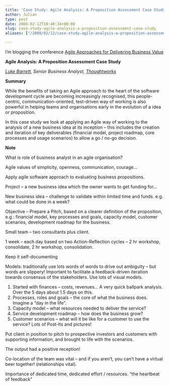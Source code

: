 ```yaml
---
title: 'Case Study: Agile Analysis: A Proposition Assessment Case Study'
author: Julian
type: post
date: 2008-02-12T10:40:34+00:00
slug: case-study-agile-analysis-a-proposition-assessment-case-study 
aliases: ["/2008/02/12/case-study-agile-analysis-a-proposition-assessment-case-study"]

---
```

I’m blogging the conference [Agile Approaches for Delivering Business Value][1]

**Agile Analysis: A Proposition Assessment Case Study** 

_[Luke Barrett][2], Senior Business Analyst, [Thoughtworks][3]_

**Summary**

While the benefits of taking an Agile approach to the heart of the software development cycle are becoming increasingly recognised, this people-centric, communication-oriented, test-driven way of working is also powerful in helping teams and organisations early in the evolution of a idea or proposition.

In this case study we look at applying an Agile way of working to the analysis of a new business idea at its inception &#8211; this includes the creation and iteration of key deliverables (financial model, project roadmap, core processes and usage scenarios) to allow a go / no-go decision.

**Note**

What is role of business analyst in an agile organisation?

Agile values of simplicity, openness, communication, courage…

Apply agile software approach to evaluating business propositions.

Project – a new business idea which the owner wants to get funding for…

New business idea – challenge to validate within limited time and funds. e.g. what could be done in a week?

Objective – Prepare a Pitch, based on a clearer definition of the proposition, e.g.: financial model, key processes and goals, capacity model, customer scenarios, development roadmap for the business.

Small team – two consultants plus client.

1 week &#8211; each day based on two Action-Reflection cycles – 2 hr workshop, consolidate, 2 hr workshop, consolidation.

Keep it self-documenting

Models: traditionally use lots words of words to drive out ambiguity – but words are slippery! Important to facilitate a feedback-driven iteration towards consensus of the stakeholders. Use lots of visual models.

<ol class="decimal">
  <li>
    Started with finances – costs, revenues… A very quick ballpark analysis. Over the 5 days about 1.5 days on this.
  </li>
  <li>
    Processes, roles and goals – the core of what the business does. Imagine a “day in the life”.
  </li>
  <li>
    Capacity model – what resources needed to deliver the service?
  </li>
  <li>
    Service development roadmap – how does the business grow?
  </li>
  <li>
    Customer scenarios – what will it be like for a customer to use the service? Lots of Post-Its and pictures!
  </li>
</ol>

Put client in position to pitch to prospective investors and customers with supporting information, and brought to life with the scenarios.

The output had a positive reception!

Co-location of the team was vital – and if you aren’t, you can’t have a virtual beer together! (relationships vital).

Importance of dedicated time, dedicated effort / resources. “the heartbeat of feedback”

 [1]: https://www.unicom.co.uk/product_detail.asp?prdid=1547
 [2]: https://more-white-space.blogspot.com/
 [3]: https://www.thoughtworks.com/
